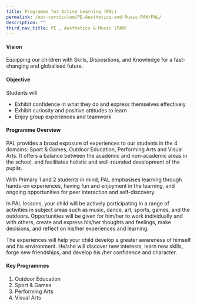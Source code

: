 ```yaml
---
title: Programme for Active Learning (PAL)
permalink: /our-curriculum/PE-Aesthetics-and-Music-PAM/PAL/
description: ""
third_nav_title: PE , Aesthetics & Music (PAM)
---
```



#### Vision
Equipping our children with Skills, Dispositions, and Knowledge for a fast-changing and globalised future.

#### Objective
Students will
*   Exhibit confidence in what they do and express themselves effectively
*   Exhibit curiosity and positive attitudes to learn
*   Enjoy group experiences and teamwork

#### Programme Overview
PAL provides a broad exposure of experiences to our students in the 4 domains: Sport & Games, Outdoor Education, Performing Arts and Visual Arts. It offers a balance between the academic and non-academic areas in the school, and facilitates holistic and well-rounded development of the pupils.

With Primary 1 and 2 students in mind, PAL emphasises learning through hands-on experiences, having fun and enjoyment in the learning, and ongoing opportunities for peer interaction and self-discovery.

In PAL lessons, your child will be actively participating in a range of activities in subject areas such as music, dance, art, sports, games, and the outdoors. Opportunities will be given for him/her to work individually and with others, create and express his/her thoughts and feelings, make decisions, and reflect on his/her experiences and learning.

The experiences will help your child develop a greater awareness of himself and his environment. He/she will discover new interests, learn new skills, forge new friendships, and develop his /her confidence and character.

#### Key Programmes

1) Outdoor Education  
2) Sport & Games  
3) Performing Arts  
4) Visual Arts


		 


		 
>